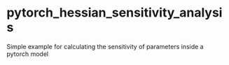 # pytorch_hessian_sensitivity_analysis
Simple example for calculating the sensitivity of parameters inside a pytorch model
